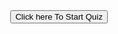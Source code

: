 <center>
<button onclick="location.href='http://form-timer.com/start/5f0352e9'" type="button">
         Click here To Start Quiz</button></center>

